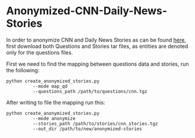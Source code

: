 # Anonymized-CNN-Daily-News-Stories

In order to anonymize CNN and Daily News Stories as can be found [here](http://cs.nyu.edu/~kcho/DMQA/), first download both Questions and Stories tar files, as entities are denoted only for the questions files.

First we need to find the mapping between questions data and stories, run the following:
```
python create_anonymized_stories.py 
          --mode map_qd 
          --questions_path /path/to/questions/cnn.tgz
```

After writing to file the mapping run this:
```
python create_anonymized_stories.py 
          --mode anonymize
          --stories_path /path/to/stories/cnn_stories.tgz 
          --out_dir /path/to/new/anonymized-stories
```
